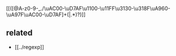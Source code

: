 \[\[([@A-z0-9-_./\uAC00-\uD7AF\u1100-\u11FF\u3130-\u318F\uA960-\uA97F\uAC00-\uD7AF]+(\|.*)?)]]

## related
- [[../regexp]]
